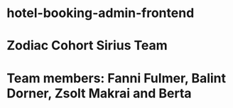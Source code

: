 # hotel-booking-admin-frontend

# Zodiac Cohort Sirius Team

# Team members: Fanni Fulmer, Balint Dorner, Zsolt Makrai and Berta
